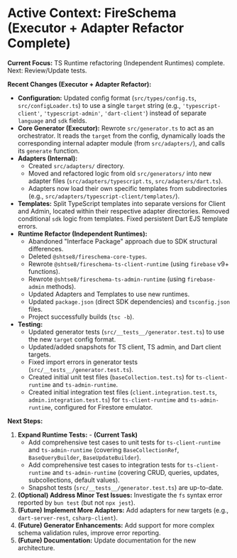 # Active Context: FireSchema (Executor + Adapter Refactor Complete)

**Current Focus:** TS Runtime refactoring (Independent Runtimes) complete. Next:
Review/Update tests.

**Recent Changes (Executor + Adapter Refactor):**

- **Configuration:** Updated config format (`src/types/config.ts`,
  `src/configLoader.ts`) to use a single `target` string (e.g.,
  `'typescript-client'`, `'typescript-admin'`, `'dart-client'`) instead of
  separate `language` and `sdk` fields.
- **Core Generator (Executor):** Rewrote `src/generator.ts` to act as an
  orchestrator. It reads the `target` from the config, dynamically loads the
  corresponding internal adapter module (from `src/adapters/`), and calls its
  `generate` function.
- **Adapters (Internal):**
  - Created `src/adapters/` directory.
  - Moved and refactored logic from old `src/generators/` into new adapter files
    (`src/adapters/typescript.ts`, `src/adapters/dart.ts`).
  - Adapters now load their own specific templates from subdirectories (e.g.,
    `src/adapters/typescript-client/templates/`).
- **Templates:** Split TypeScript templates into separate versions for Client
  and Admin, located within their respective adapter directories. Removed
  conditional `sdk` logic from templates. Fixed persistent Dart EJS template
  errors.
- **Runtime Refactor (Independent Runtimes):**
  - Abandoned "Interface Package" approach due to SDK structural differences.
  - Deleted `@shtse8/fireschema-core-types`.
  - Rewrote `@shtse8/fireschema-ts-client-runtime` (using `firebase` v9+
    functions).
  - Rewrote `@shtse8/fireschema-ts-admin-runtime` (using `firebase-admin`
    methods).
  - Updated Adapters and Templates to use new runtimes.
  - Updated `package.json` (direct SDK dependencies) and `tsconfig.json` files.
  - Project successfully builds (`tsc -b`).
- **Testing:**
  - Updated generator tests (`src/__tests__/generator.test.ts`) to use the new
    `target` config format.
  - Updated/added snapshots for TS client, TS admin, and Dart client targets.
  - Fixed import errors in generator tests (`src/__tests__/generator.test.ts`).
  - Created initial unit test files (`baseCollection.test.ts`) for
    `ts-client-runtime` and `ts-admin-runtime`.
  - Created initial integration test files (`client.integration.test.ts`,
    `admin.integration.test.ts`) for `ts-client-runtime` and `ts-admin-runtime`,
    configured for Firestore emulator.

**Next Steps:**

1. **Expand Runtime Tests:** - **(Current Task)**
   - Add comprehensive test cases to unit tests for `ts-client-runtime` and
     `ts-admin-runtime` (covering `BaseCollectionRef`, `BaseQueryBuilder`,
     `BaseUpdateBuilder`).
   - Add comprehensive test cases to integration tests for `ts-client-runtime`
     and `ts-admin-runtime` (covering CRUD, queries, updates, subcollections,
     default values).
   - Snapshot tests (`src/__tests__/generator.test.ts`) are up-to-date.
2. **(Optional) Address Minor Test Issues:** Investigate the `fs` syntax error
   reported by `bun test` (but not `npx jest`).
3. **(Future) Implement More Adapters:** Add adapters for new targets (e.g.,
   `dart-server-rest`, `csharp-client`).
4. **(Future) Generator Enhancements:** Add support for more complex schema
   validation rules, improve error reporting.
5. **(Future) Documentation:** Update documentation for the new architecture.
